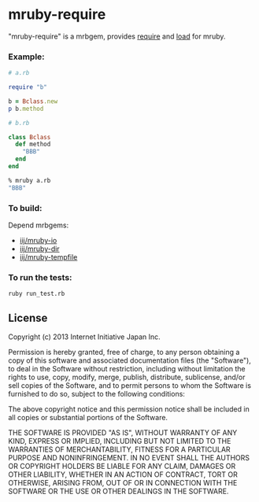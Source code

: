 mruby-require
=============

"mruby-require" is a mrbgem, provides
[require](http://docs.ruby-lang.org/ja/2.0.0/class/Kernel.html#M_REQUIRE) and
[load](http://docs.ruby-lang.org/ja/2.0.0/class/Kernel.html#M_LOAD) for mruby.

### Example:

```Ruby
# a.rb

require "b"

b = Bclass.new
p b.method
```
```Ruby
# b.rb

class Bclass
  def method
    "BBB"
  end
end
```
```sh
% mruby a.rb
"BBB"
```


### To build:

Depend mrbgems:

 * [iij/mruby-io](https://github.com/iij/mruby-io)
 * [iij/mruby-dir](https://github.com/iij/mruby-dir)
 * [iij/mruby-tempfile](https://github.com/iij/mruby-tempfile)

### To run the tests:

    ruby run_test.rb


## License

Copyright (c) 2013 Internet Initiative Japan Inc.

Permission is hereby granted, free of charge, to any person obtaining a 
copy of this software and associated documentation files (the "Software"), 
to deal in the Software without restriction, including without limitation 
the rights to use, copy, modify, merge, publish, distribute, sublicense, 
and/or sell copies of the Software, and to permit persons to whom the 
Software is furnished to do so, subject to the following conditions:

The above copyright notice and this permission notice shall be included in 
all copies or substantial portions of the Software.

THE SOFTWARE IS PROVIDED "AS IS", WITHOUT WARRANTY OF ANY KIND, EXPRESS OR 
IMPLIED, INCLUDING BUT NOT LIMITED TO THE WARRANTIES OF MERCHANTABILITY, 
FITNESS FOR A PARTICULAR PURPOSE AND NONINFRINGEMENT. IN NO EVENT SHALL THE 
AUTHORS OR COPYRIGHT HOLDERS BE LIABLE FOR ANY CLAIM, DAMAGES OR OTHER 
LIABILITY, WHETHER IN AN ACTION OF CONTRACT, TORT OR OTHERWISE, ARISING 
FROM, OUT OF OR IN CONNECTION WITH THE SOFTWARE OR THE USE OR OTHER 
DEALINGS IN THE SOFTWARE.


